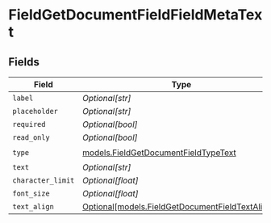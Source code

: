 # FieldGetDocumentFieldFieldMetaText


## Fields

| Field                                                                                            | Type                                                                                             | Required                                                                                         | Description                                                                                      |
| ------------------------------------------------------------------------------------------------ | ------------------------------------------------------------------------------------------------ | ------------------------------------------------------------------------------------------------ | ------------------------------------------------------------------------------------------------ |
| `label`                                                                                          | *Optional[str]*                                                                                  | :heavy_minus_sign:                                                                               | N/A                                                                                              |
| `placeholder`                                                                                    | *Optional[str]*                                                                                  | :heavy_minus_sign:                                                                               | N/A                                                                                              |
| `required`                                                                                       | *Optional[bool]*                                                                                 | :heavy_minus_sign:                                                                               | N/A                                                                                              |
| `read_only`                                                                                      | *Optional[bool]*                                                                                 | :heavy_minus_sign:                                                                               | N/A                                                                                              |
| `type`                                                                                           | [models.FieldGetDocumentFieldTypeText](../models/fieldgetdocumentfieldtypetext.md)               | :heavy_check_mark:                                                                               | N/A                                                                                              |
| `text`                                                                                           | *Optional[str]*                                                                                  | :heavy_minus_sign:                                                                               | N/A                                                                                              |
| `character_limit`                                                                                | *Optional[float]*                                                                                | :heavy_minus_sign:                                                                               | N/A                                                                                              |
| `font_size`                                                                                      | *Optional[float]*                                                                                | :heavy_minus_sign:                                                                               | N/A                                                                                              |
| `text_align`                                                                                     | [Optional[models.FieldGetDocumentFieldTextAlign5]](../models/fieldgetdocumentfieldtextalign5.md) | :heavy_minus_sign:                                                                               | N/A                                                                                              |